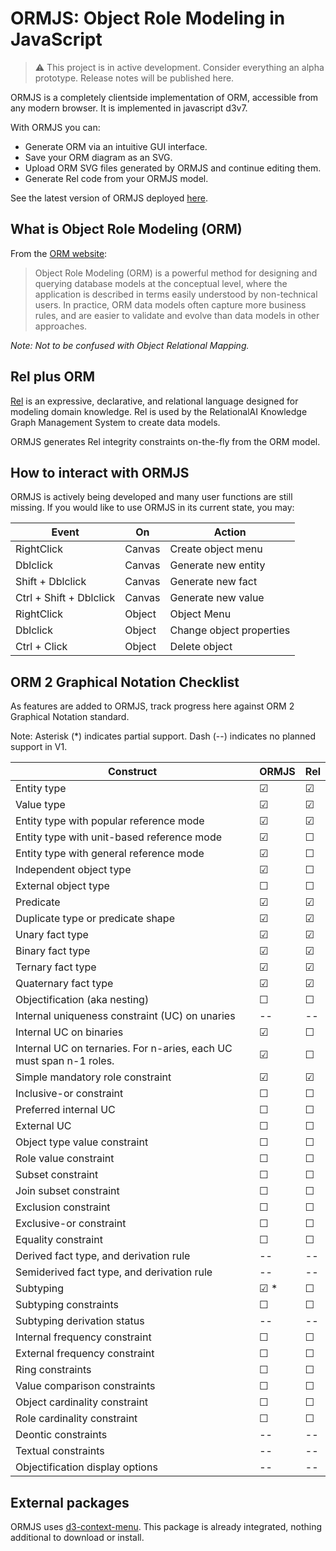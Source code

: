# ORMJS: Object Role Modeling in JavaScript

> :warning: This project is in active development. Consider everything an alpha prototype. Release notes will be published here.

ORMJS is a completely clientside implementation of ORM, accessible from any modern browser. It is implemented in javascript d3v7.

With ORMJS you can:
- Generate ORM via an intuitive GUI interface.
- Save your ORM diagram as an SVG.
- Upload ORM SVG files generated by ORMJS and continue editing them.
- Generate Rel code from your ORMJS model.

See the latest version of ORMJS deployed [here](https://crhunt.github.io/ormjs/).

## What is Object Role Modeling (ORM)

From the [ORM website](http://www.orm.net/):

> Object Role Modeling (ORM) is a powerful method for designing and querying database models at the conceptual level, where the application is described in terms easily understood by non-technical users. In practice, ORM data models often capture more business rules, and are easier to validate and evolve than data models in other approaches.

_Note: Not to be confused with Object Relational Mapping._
## Rel plus ORM

[Rel](https://docs.relational.ai/getting-started/rel/overview/) is an expressive, declarative, and relational language designed for modeling domain knowledge. Rel is used by the RelationalAI Knowledge Graph Management System to create
data models. 

ORMJS generates Rel integrity constraints on-the-fly from the ORM model.

## How to interact with ORMJS

ORMJS is actively being developed and many user functions are still missing. If you would like to use ORMJS in its current state, you may:

| Event | On | Action |
|-------|----|--------|
| RightClick | Canvas | Create object menu |
| Dblclick | Canvas | Generate new entity |
| Shift + Dblclick | Canvas | Generate new fact |
| Ctrl + Shift + Dblclick | Canvas | Generate new value |
| RightClick | Object | Object Menu |
| Dblclick | Object | Change object properties |
| Ctrl + Click | Object | Delete object |

## ORM 2 Graphical Notation Checklist

As features are added to ORMJS, track progress here against ORM 2 Graphical Notation standard.

Note: Asterisk (&#42;) indicates partial support. Dash (--) indicates no planned support in V1.

| Construct | ORMJS | Rel |
|-----------|-------|-----|
|Entity type |&#9745;|&#9745;|
|Value type |&#9745;|&#9745;|
|Entity type with popular reference mode |&#9745;|&#9745;|
|Entity type with unit-based reference mode |&#9745;|&#9744;|
|Entity type with general reference mode |&#9745;|&#9744;|
|Independent object type |&#9745;|&#9744;|
|External object type |&#9744;|&#9744;|
|Predicate |&#9745;|&#9745;|
|Duplicate type or predicate shape |&#9745;|&#9745;|
|Unary fact type |&#9745;|&#9745;|
|Binary fact type |&#9745;|&#9745;|
|Ternary fact type |&#9745;|&#9745;|
|Quaternary fact type |&#9745;|&#9745;|
|Objectification (aka nesting) |&#9744;|&#9744;|
|Internal uniqueness constraint (UC) on unaries |--|--|
|Internal UC on binaries |&#9745;|&#9744;|
|Internal UC on ternaries. For n-aries, each UC must span n-1 roles. |&#9745;|&#9744;|
|Simple mandatory role constraint |&#9745;|&#9745;|
|Inclusive-or constraint |&#9744;|&#9744;|
|Preferred internal UC |&#9744;|&#9744;|
|External UC |&#9744;|&#9744;|
|Object type value constraint |&#9744;|&#9744;|
|Role value constraint |&#9744;|&#9744;|
|Subset constraint |&#9744;|&#9744;|
|Join subset constraint |&#9744;|&#9744;|
|Exclusion constraint |&#9744;|&#9744;|
|Exclusive-or constraint |&#9744;|&#9744;|
|Equality constraint |&#9744;|&#9744;|
|Derived fact type, and derivation rule |--|--|
|Semiderived fact type, and derivation rule |--|--|
|Subtyping |&#9745; &#42;|&#9744;|
|Subtyping constraints |&#9744;|&#9744;|
|Subtyping derivation status |--|--|
|Internal frequency constraint |&#9744;|&#9744;|
|External frequency constraint |&#9744;|&#9744;|
|Ring constraints |&#9744;|&#9744;|
|Value comparison constraints |&#9744;|&#9744;|
|Object cardinality constraint |&#9744;|&#9744;|
|Role cardinality constraint |&#9744;|&#9744;|
|Deontic constraints |--|--|
|Textual constraints |--|--|
|Objectification display options |--|--|
## External packages

ORMJS uses [d3-context-menu](https://github.com/patorjk/d3-context-menu). This package is already integrated, nothing additional to download or install.